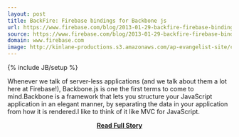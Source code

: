 ```yaml
---
layout: post
title: BackFire: Firebase bindings for Backbone js
url: https://www.firebase.com/blog/2013-01-29-backfire-firebase-bindings-for-backbonejs.html
source: https://www.firebase.com/blog/2013-01-29-backfire-firebase-bindings-for-backbonejs.html
domain: www.firebase.com
image: http://kinlane-productions.s3.amazonaws.com/ap-evangelist-site/curated/screenshots/9352_api500_com.png
---
```

{% include JB/setup %}<p>Whenever we talk of server-less applications (and we talk about them a lot here at Firebase!), Backbone.js is one the first terms to come to mind.Backbone is a framework that lets you structure your JavaScript application in an elegant manner, by separating the data in your application from how it is rendered.I like to think of it like MVC for JavaScript.</p>
<center><p><a href="https://www.firebase.com/blog/2013-01-29-backfire-firebase-bindings-for-backbonejs.html" style='padding:25px; font-sze:18px; font-weight: bold;'>Read Full Story</a></p></center>
